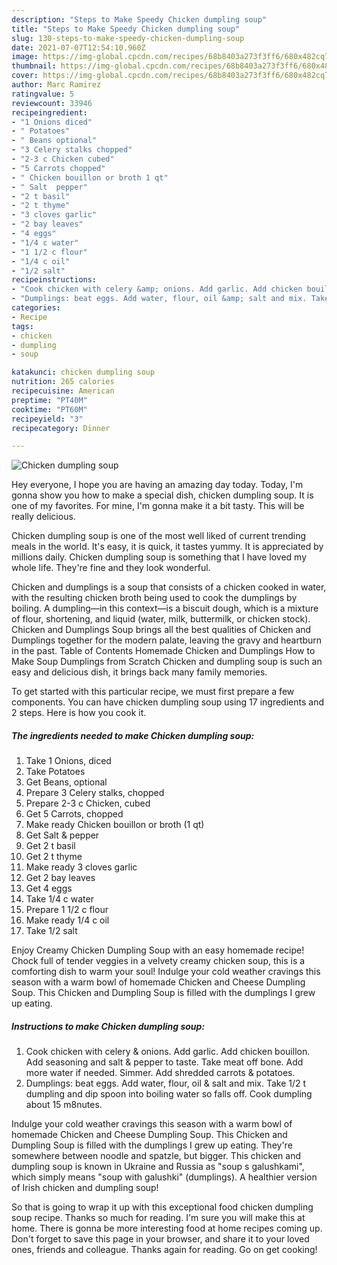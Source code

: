 ```yaml
---
description: "Steps to Make Speedy Chicken dumpling soup"
title: "Steps to Make Speedy Chicken dumpling soup"
slug: 130-steps-to-make-speedy-chicken-dumpling-soup
date: 2021-07-07T12:54:10.960Z
image: https://img-global.cpcdn.com/recipes/68b8403a273f3ff6/680x482cq70/chicken-dumpling-soup-recipe-main-photo.jpg
thumbnail: https://img-global.cpcdn.com/recipes/68b8403a273f3ff6/680x482cq70/chicken-dumpling-soup-recipe-main-photo.jpg
cover: https://img-global.cpcdn.com/recipes/68b8403a273f3ff6/680x482cq70/chicken-dumpling-soup-recipe-main-photo.jpg
author: Marc Ramirez
ratingvalue: 5
reviewcount: 33946
recipeingredient:
- "1 Onions diced"
- " Potatoes"
- " Beans optional"
- "3 Celery stalks chopped"
- "2-3 c Chicken cubed"
- "5 Carrots chopped"
- " Chicken bouillon or broth 1 qt"
- " Salt  pepper"
- "2 t basil"
- "2 t thyme"
- "3 cloves garlic"
- "2 bay leaves"
- "4 eggs"
- "1/4 c water"
- "1 1/2 c flour"
- "1/4 c oil"
- "1/2 salt"
recipeinstructions:
- "Cook chicken with celery &amp; onions. Add garlic. Add chicken bouillon. Add seasoning and salt &amp; pepper to taste. Take meat off bone. Add more water if needed. Simmer. Add shredded carrots &amp; potatoes."
- "Dumplings: beat eggs. Add water, flour, oil &amp; salt and mix. Take 1/2 t dumpling and dip spoon into boiling water so falls off. Cook dumpling about 15 m8nutes."
categories:
- Recipe
tags:
- chicken
- dumpling
- soup

katakunci: chicken dumpling soup 
nutrition: 265 calories
recipecuisine: American
preptime: "PT40M"
cooktime: "PT60M"
recipeyield: "3"
recipecategory: Dinner

---
```



![Chicken dumpling soup](https://img-global.cpcdn.com/recipes/68b8403a273f3ff6/680x482cq70/chicken-dumpling-soup-recipe-main-photo.jpg)

Hey everyone, I hope you are having an amazing day today. Today, I'm gonna show you how to make a special dish, chicken dumpling soup. It is one of my favorites. For mine, I'm gonna make it a bit tasty. This will be really delicious.

Chicken dumpling soup is one of the most well liked of current trending meals in the world. It's easy, it is quick, it tastes yummy. It is appreciated by millions daily. Chicken dumpling soup is something that I have loved my whole life. They're fine and they look wonderful.

Chicken and dumplings is a soup that consists of a chicken cooked in water, with the resulting chicken broth being used to cook the dumplings by boiling. A dumpling—in this context—is a biscuit dough, which is a mixture of flour, shortening, and liquid (water, milk, buttermilk, or chicken stock). Chicken and Dumplings Soup brings all the best qualities of Chicken and Dumplings together for the modern palate, leaving the gravy and heartburn in the past. Table of Contents Homemade Chicken and Dumplings How to Make Soup Dumplings from Scratch Chicken and dumpling soup is such an easy and delicious dish, it brings back many family memories.


To get started with this particular recipe, we must first prepare a few components. You can have chicken dumpling soup using 17 ingredients and 2 steps. Here is how you cook it.

<!--inarticleads1-->

##### The ingredients needed to make Chicken dumpling soup:

1. Take 1 Onions, diced
1. Take  Potatoes
1. Get  Beans, optional
1. Prepare 3 Celery stalks, chopped
1. Prepare 2-3 c Chicken, cubed
1. Get 5 Carrots, chopped
1. Make ready  Chicken bouillon or broth (1 qt)
1. Get  Salt &amp; pepper
1. Get 2 t basil
1. Get 2 t thyme
1. Make ready 3 cloves garlic
1. Get 2 bay leaves
1. Get 4 eggs
1. Take 1/4 c water
1. Prepare 1 1/2 c flour
1. Make ready 1/4 c oil
1. Take 1/2 salt


Enjoy Creamy Chicken Dumpling Soup with an easy homemade recipe! Chock full of tender veggies in a velvety creamy chicken soup, this is a comforting dish to warm your soul! Indulge your cold weather cravings this season with a warm bowl of homemade Chicken and Cheese Dumpling Soup. This Chicken and Dumpling Soup is filled with the dumplings I grew up eating. 

<!--inarticleads2-->

##### Instructions to make Chicken dumpling soup:

1. Cook chicken with celery &amp; onions. Add garlic. Add chicken bouillon. Add seasoning and salt &amp; pepper to taste. Take meat off bone. Add more water if needed. Simmer. Add shredded carrots &amp; potatoes.
1. Dumplings: beat eggs. Add water, flour, oil &amp; salt and mix. Take 1/2 t dumpling and dip spoon into boiling water so falls off. Cook dumpling about 15 m8nutes.


Indulge your cold weather cravings this season with a warm bowl of homemade Chicken and Cheese Dumpling Soup. This Chicken and Dumpling Soup is filled with the dumplings I grew up eating. They&#39;re somewhere between noodle and spatzle, but bigger. This chicken and dumpling soup is known in Ukraine and Russia as &#34;soup s galushkami&#34;, which simply means &#34;soup with galushki&#34; (dumplings). A healthier version of Irish chicken and dumpling soup! 

So that is going to wrap it up with this exceptional food chicken dumpling soup recipe. Thanks so much for reading. I'm sure you will make this at home. There is gonna be more interesting food at home recipes coming up. Don't forget to save this page in your browser, and share it to your loved ones, friends and colleague. Thanks again for reading. Go on get cooking!
